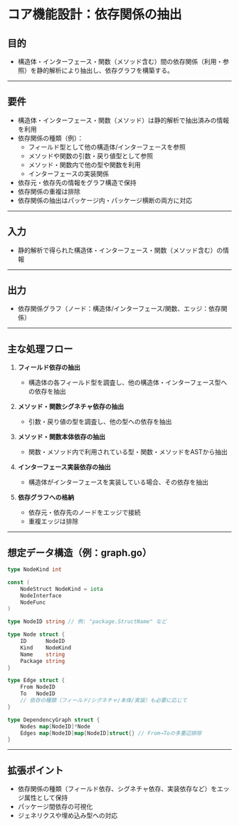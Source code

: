 # コア機能設計：依存関係の抽出

## 目的

- 構造体・インターフェース・関数（メソッド含む）間の依存関係（利用・参照）を静的解析により抽出し、依存グラフを構築する。

---

## 要件

- 構造体・インターフェース・関数（メソッド）は静的解析で抽出済みの情報を利用
- 依存関係の種類（例）：
    - フィールド型として他の構造体/インターフェースを参照
    - メソッドや関数の引数・戻り値型として参照
    - メソッド・関数内で他の型や関数を利用
    - インターフェースの実装関係
- 依存元・依存先の情報をグラフ構造で保持
- 依存関係の重複は排除
- 依存関係の抽出はパッケージ内・パッケージ横断の両方に対応

---

## 入力

- 静的解析で得られた構造体・インターフェース・関数（メソッド含む）の情報

---

## 出力

- 依存関係グラフ（ノード：構造体/インターフェース/関数、エッジ：依存関係）

---

## 主な処理フロー

1. **フィールド依存の抽出**
    - 構造体の各フィールド型を調査し、他の構造体・インターフェース型への依存を抽出

2. **メソッド・関数シグネチャ依存の抽出**
    - 引数・戻り値の型を調査し、他の型への依存を抽出

3. **メソッド・関数本体依存の抽出**
    - 関数・メソッド内で利用されている型・関数・メソッドをASTから抽出

4. **インターフェース実装依存の抽出**
    - 構造体がインターフェースを実装している場合、その依存を抽出

5. **依存グラフへの格納**
    - 依存元・依存先のノードをエッジで接続
    - 重複エッジは排除

---

## 想定データ構造（例：graph.go）

```go
type NodeKind int

const (
    NodeStruct NodeKind = iota
    NodeInterface
    NodeFunc
)

type NodeID string // 例: "package.StructName" など

type Node struct {
    ID      NodeID
    Kind    NodeKind
    Name    string
    Package string
}

type Edge struct {
    From NodeID
    To   NodeID
    // 依存の種類（フィールド/シグネチャ/本体/実装）も必要に応じて
}

type DependencyGraph struct {
    Nodes map[NodeID]*Node
    Edges map[NodeID]map[NodeID]struct{} // From→Toの多重辺排除
}
```

---

## 拡張ポイント

- 依存関係の種類（フィールド依存、シグネチャ依存、実装依存など）をエッジ属性として保持
- パッケージ間依存の可視化
- ジェネリクスや埋め込み型への対応 